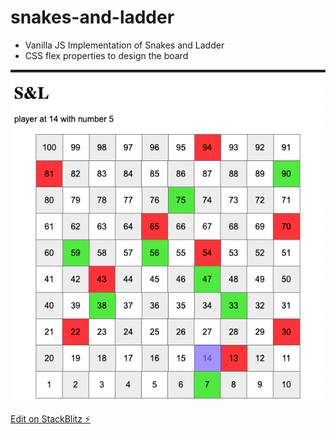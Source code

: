 # snakes-and-ladder

- Vanilla JS Implementation of Snakes and Ladder
- CSS flex properties to design the board

![Snakes and Ladder Snap](https://raw.githubusercontent.com/singhkunal2050/snakes-and-ladder/main/assets/snap.png)

[Edit on StackBlitz ⚡️](https://stackblitz.com/edit/js-8yxlcw)
